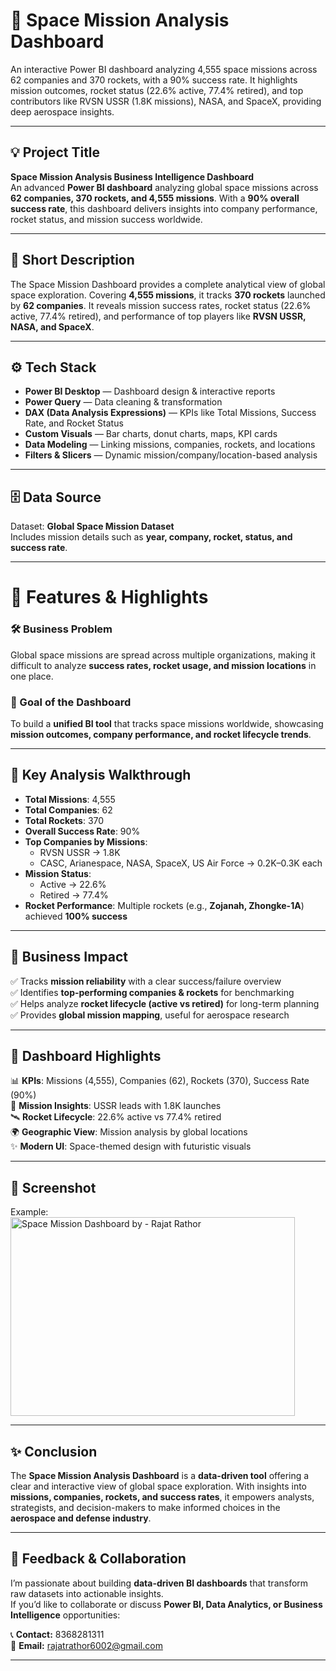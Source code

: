 # 🚀 Space Mission Analysis Dashboard  
An interactive Power BI dashboard analyzing 4,555 space missions across 62 companies and 370 rockets, with a 90% success rate. It highlights mission outcomes, rocket status (22.6% active, 77.4% retired), and top contributors like RVSN USSR (1.8K missions), NASA, and SpaceX, providing deep aerospace insights.

---

## 💡 Project Title  
**Space Mission Analysis Business Intelligence Dashboard**  
An advanced **Power BI dashboard** analyzing global space missions across **62 companies, 370 rockets, and 4,555 missions**. With a **90% overall success rate**, this dashboard delivers insights into company performance, rocket status, and mission success worldwide.  

---

## 📝 Short Description  
The Space Mission Dashboard provides a complete analytical view of global space exploration. Covering **4,555 missions**, it tracks **370 rockets** launched by **62 companies**. It reveals mission success rates, rocket status (22.6% active, 77.4% retired), and performance of top players like **RVSN USSR, NASA, and SpaceX**.  

---

## ⚙️ Tech Stack  
- **Power BI Desktop** — Dashboard design & interactive reports  
- **Power Query** — Data cleaning & transformation  
- **DAX (Data Analysis Expressions)** — KPIs like Total Missions, Success Rate, and Rocket Status  
- **Custom Visuals** — Bar charts, donut charts, maps, KPI cards  
- **Data Modeling** — Linking missions, companies, rockets, and locations  
- **Filters & Slicers** — Dynamic mission/company/location-based analysis  

---

## 🗄️ Data Source  
Dataset: **Global Space Mission Dataset**  
Includes mission details such as **year, company, rocket, status, and success rate**.  

---

# 🚀 Features & Highlights  

### 🛠️ Business Problem  
Global space missions are spread across multiple organizations, making it difficult to analyze **success rates, rocket usage, and mission locations** in one place.  

### 🎯 Goal of the Dashboard  
To build a **unified BI tool** that tracks space missions worldwide, showcasing **mission outcomes, company performance, and rocket lifecycle trends**.  

---

## 🔎 Key Analysis Walkthrough  
- **Total Missions**: 4,555  
- **Total Companies**: 62  
- **Total Rockets**: 370  
- **Overall Success Rate**: 90%  
- **Top Companies by Missions**:  
  - RVSN USSR → 1.8K  
  - CASC, Arianespace, NASA, SpaceX, US Air Force → 0.2K–0.3K each  
- **Mission Status**:  
  - Active → 22.6%  
  - Retired → 77.4%  
- **Rocket Performance**: Multiple rockets (e.g., **Zojanah, Zhongke-1A**) achieved **100% success**  

---

## 💼 Business Impact  
✅ Tracks **mission reliability** with a clear success/failure overview  
✅ Identifies **top-performing companies & rockets** for benchmarking  
✅ Helps analyze **rocket lifecycle (active vs retired)** for long-term planning  
✅ Provides **global mission mapping**, useful for aerospace research  

---

## 📌 Dashboard Highlights  
📊 **KPIs**: Missions (4,555), Companies (62), Rockets (370), Success Rate (90%)  
🚀 **Mission Insights**: USSR leads with 1.8K launches  
🛰️ **Rocket Lifecycle**: 22.6% active vs 77.4% retired  
🌍 **Geographic View**: Mission analysis by global locations  
✨ **Modern UI**: Space-themed design with futuristic visuals  

---

## 📸 Screenshot  

Example:  
<img width="455" height="318" alt="Space Mission Dashboard by - Rajat Rathor" src="https://github.com/user-attachments/assets/2f00184e-a381-4ef5-80aa-fcca535a048e" />



---

## ✨ Conclusion  
The **Space Mission Analysis Dashboard** is a **data-driven tool** offering a clear and interactive view of global space exploration. With insights into **missions, companies, rockets, and success rates**, it empowers analysts, strategists, and decision-makers to make informed choices in the **aerospace and defense industry**.  

---

## 🤝 Feedback & Collaboration  
I’m passionate about building **data-driven BI dashboards** that transform raw datasets into actionable insights.  
If you’d like to collaborate or discuss **Power BI, Data Analytics, or Business Intelligence** opportunities:  

📞 **Contact:** 8368281311  
📧 **Email:** rajatrathor6002@gmail.com  

---
